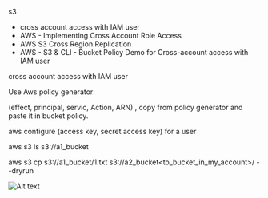 s3
- cross account access with IAM user
- AWS - Implementing Cross Account Role Access
- AWS S3 Cross Region Replication
- AWS - S3 & CLI - Bucket Policy Demo for Cross-account access with IAM user



cross account access with IAM user


Use Aws policy generator

(effect, principal, servic, Action, ARN) , copy from policy generator and paste it in bucket policy.

aws configure (access key, secret access key) for a user

aws s3 ls s3://a1_bucket<from different account>

aws s3 cp s3://a1_bucket<from different account>/1.txt s3://a2_bucket<to_bucket_in_my_account>/ --dryrun


![Alt text](learning_aws/Cross_Account_s3.PNG?raw=true "Cross_Account_s3")


